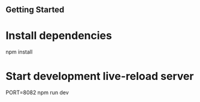 

Getting Started
---------------

# Install dependencies
npm install

# Start development live-reload server
PORT=8082 npm run dev


